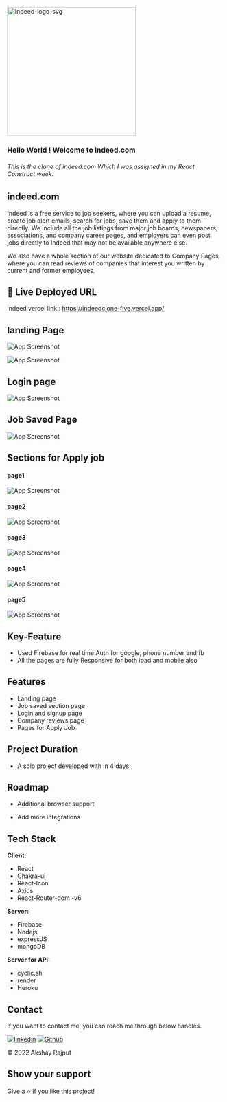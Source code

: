 
<a href="https://ibb.co/bvC6n2p"><img src="https://i.ibb.co/1XP0xdH/Indeed-logo-svg.png" alt="Indeed-logo-svg" border="0" width='300px' /></a>


### Hello World ! Welcome to Indeed.com 
###### This is the clone of indeed.com Which I was assigned in my React Construct week.

 


## indeed.com
Indeed is a free service to job seekers, where you can upload a resume, create job alert emails, search for jobs, save them and apply to them directly. We include all the job listings from major job boards, newspapers, associations, and company career pages, and employers can even post jobs directly to Indeed that may not be available anywhere else.

We also have a whole section of our website dedicated to Company Pages, where you can read reviews of companies that interest you written by current and former employees. 




## 🔗 Live Deployed URL

indeed vercel link : https://indeedclone-five.vercel.app/




## landing Page

![App Screenshot](https://i.ibb.co/QFfPQGd/Screenshot-195.png)



![App Screenshot](https://i.ibb.co/X4p3C1k/Screenshot-196.png)

## Login page

![App Screenshot](https://i.ibb.co/hZ2gMF3/Screenshot-198.png)

## Job Saved Page

![App Screenshot](https://i.ibb.co/V3Wgr7r/Screenshot-199.png)


## Sections for Apply job

#### page1 

![App Screenshot](https://i.ibb.co/0ZXmn5N/Screenshot-200.png)


#### page2 

![App Screenshot](https://i.ibb.co/p35xRgp/Screenshot-201.png)


#### page3

![App Screenshot](https://i.ibb.co/TBLnGyP/Screenshot-202.png)


#### page4

![App Screenshot](https://i.ibb.co/0tv2978/Screenshot-203.png)


#### page5

![App Screenshot](https://i.ibb.co/HxPWF4t/Screenshot-204.png)

## Key-Feature

- Used Firebase for real time Auth for google, phone number and fb 
- All the pages are fully Responsive for both ipad and mobile also


## Features

- Landing page
- Job saved section page
- Login and signup page
- Company reviews page
- Pages for Apply Job




## Project Duration

- A solo project developed with in 4 days


## Roadmap

- Additional browser support

- Add more integrations


## Tech Stack

**Client:** 
- React
- Chakra-ui
- React-Icon
- Axios
- React-Router-dom -v6 

**Server:** 
- Firebase
- Nodejs
- expressJS
- mongoDB

**Server for API:** 
- cyclic.sh
- render
- Heroku 



## Contact

If you want to contact me, you can reach me through below handles.

[![linkedin](https://img.shields.io/badge/Akshay_Rajput-0077B5?style=for-the-badge&logo=linkedin&logoColor=white)](https://www.linkedin.com/in/akshay-rajput-422794220/)
[![Github](https://img.shields.io/badge/Akshay_Rajput-20232A?style=for-the-badge&logo=Github&logoColor=white)](https://github.com/actuallyakshay)

© 2022 Akshay Rajput



## Show your support

Give a ⭐️ if you like this project!
